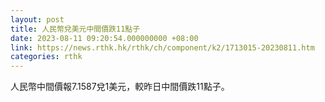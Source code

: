 ```yaml
---
layout: post
title: 人民幣兌美元中間價跌11點子
date: 2023-08-11 09:20:54.000000000 +08:00
link: https://news.rthk.hk/rthk/ch/component/k2/1713015-20230811.htm
categories: rthk
---
```


人民幣中間價報7.1587兌1美元，較昨日中間價跌11點子。
